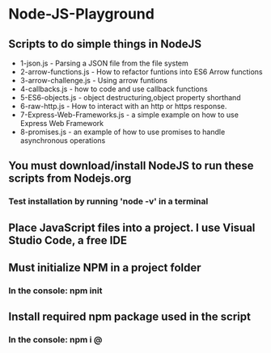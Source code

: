 # Node-JS-Playground
## Scripts to do simple things in NodeJS
- 1-json.js - Parsing a JSON file from the file system
- 2-arrow-functions.js - How to refactor funtions into ES6 Arrow functions
- 3-arrow-challenge.js - Using arrow funtions
- 4-callbacks.js - how to code and use callback functions
- 5-ES6-objects.js - object destructuring,object property shorthand
- 6-raw-http.js - How to interact with an http or https response. 
- 7-Express-Web-Frameworks.js - a simple example on how to use Express Web Framework
- 8-promises.js - an example of how to use promises to handle asynchronous operations

## You must download/install NodeJS to run these scripts from Nodejs.org
### Test installation by running 'node -v' in a terminal
## Place JavaScript files into a project. I use Visual Studio Code, a free IDE
## Must initialize NPM in a project folder 
### In the console: npm init
## Install required npm package used in the script
### In the console:  npm i <package name>@<package version>

